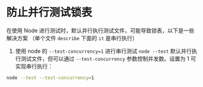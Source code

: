 # 防止并行测试锁表

在使用 Node 进行测试时，默认并行执行测试文件，可能导致锁表，以下是一些解决方案
（单个文件 `describe` 下面的 `it` 是串行执行）

1. 使用 node 的 `--test-concurrency=1` 进行串行测试
`node --test` 默认并行执行测试文件，但可以通过 `--test-concurrency` 参数控制并发数。设置为 1 可实现串行执行：
```bash
node --test --test-concurrency=1
```
